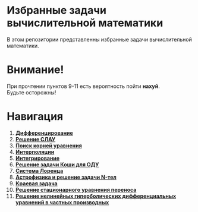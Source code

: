 # Избранные задачи вычислительной математики
В этом репозитории представленны избранные задачи вычислительной математики.

# Внимание!
При прочтении пунктов 9-11 есть вероятность пойти **нахуй**.   
Будьте осторожны!

# Навигация
1. [**Дифференцирование**](https://github.com/timattt/Project-computational-math/blob/master/About/Differentiation.md)
2. [**Решение СЛАУ**](https://github.com/timattt/Project-computational-math/blob/master/About/SLAE.md)
3. [**Поиск корней уравнения**](https://github.com/timattt/Project-computational-math/blob/master/About/RootsSearch.md)
4. [**Интерполяции**](https://github.com/timattt/Project-computational-math/blob/master/About/Interpolations.md)
5. [**Интегрирование**](https://github.com/timattt/Project-computational-math/blob/master/About/Integration.md)
6. [**Решение задачи Коши для ОДУ**](https://github.com/timattt/Project-computational-math/blob/master/About/Cauchy.md)
7. [**Система Лоренца**](https://github.com/timattt/Project-computational-math/blob/master/About/LorenzSystem.md)
8. [**Астрофизика и решение задачи N-тел**](https://github.com/timattt/Project-computational-math/blob/master/About/NBodies.md)
9. [**Краевая задача**](https://github.com/timattt/Project-computational-math/blob/master/About/BoundaryValueProblem.md)
10. [**Решение стационарного уравнения переноса**](https://github.com/timattt/Project-computational-math/blob/master/About/StationaryTransferEquation.md)
11. [**Решение нелинейных гиперболических дифференциальных уравнений в частных производных**](http://go-friend-go.narod.ru/)
